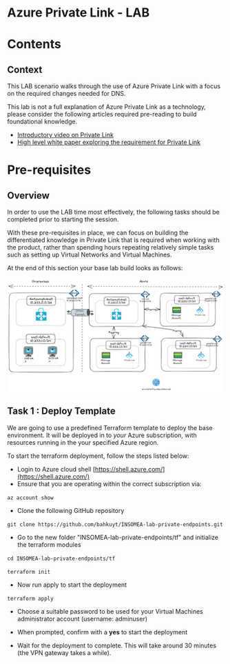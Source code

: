 # **Azure Private Link - LAB**
# Contents
## Context
This LAB scenario walks through the use of Azure Private Link with a focus on the required changes needed for DNS.

This lab is not a full explanation of Azure Private Link as a technology, please consider the following articles required pre-reading to build foundational knowledge.

- [Introductory video on Private Link](aka.ms/whatisprivatelink) 
- [High level white paper exploring the requirement for Private Link](https://aka.ms/whyprivatelink)

# Pre-requisites

## Overview

In order to use the LAB time most effectively, the following tasks should be completed prior to starting the session.

With these pre-requisites in place, we can focus on building the differentiated knowledge in Private Link that is required when working with the product, rather than spending hours repeating relatively simple tasks such as setting up Virtual Networks and Virtual Machines.

At the end of this section your base lab build looks as follows:

![image](images/lab-pe.png)

## Task 1 : Deploy Template

We are going to use a predefined Terraform template to deploy the base environment. It will be deployed in to *your* Azure subscription, with resources running in the your specified Azure region.

To start the terraform deployment, follow the steps listed below:

- Login to Azure cloud shell [https://shell.azure.com/](https://shell.azure.com/)
- Ensure that you are operating within the correct subscription via:

`az account show`

- Clone the following GitHub repository 

`git clone https://github.com/bahkuyt/INSOMEA-lab-private-endpoints.git`

- Go to the new folder "INSOMEA-lab-private-endpoints/tf" and initialize the terraform modules

`cd INSOMEA-lab-private-endpoints/tf`

`terraform init`

- Now run apply to start the deployment 

`terraform apply`

- Choose a suitable password to be used for your Virtual Machines administrator account (username: adminuser)

- When prompted, confirm with a **yes** to start the deployment

- Wait for the deployment to complete. This will take around 30 minutes (the VPN gateway takes a while).